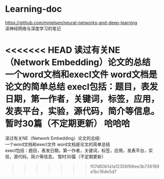 # Learning-doc

https://github.com/mnielsen/neural-networks-and-deep-learning<br>
读神经网络与深度学习的笔记


<<<<<<< HEAD
读过有关NE（Network Embedding）论文的总结 一个word文档和execl文件 word文档是论文的简单总结 execl包括：题目，表发日期，第一作者，关键词，标签，应用，发表平台，实验，源代码，简介等信息。 暂时30篇（不定期更新）
哈哈哈
=======
读过有关NE（Network Embedding）论文的总结:<br/> 一个word文档和execl文件 word文档是论文的简单总结<br/>  execl包括：题目，表发日期，第一作者，关键词，标签，应用，发表平台，实验，源代码，简介等信息。 暂时30篇（不定期更新）
>>>>>>> f07d60b1a1a12356f66ee3b736189e1bc16de5d7
